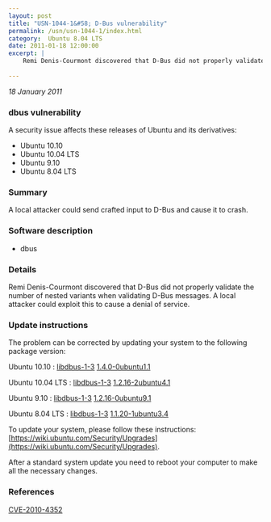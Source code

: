 ```yaml
---
layout: post
title: "USN-1044-1&#58; D-Bus vulnerability"
permalink: /usn/usn-1044-1/index.html
category:  Ubuntu 8.04 LTS
date: 2011-01-18 12:00:00
excerpt: |
    Remi Denis-Courmont discovered that D-Bus did not properly validate the number of nested variants when validating D-Bus messages. A local attacker could exploit this to cause a denial of service. 
    
--- 
```

 
 

*18 January 2011*

### dbus vulnerability

A security issue affects these releases of Ubuntu and its derivatives:

* Ubuntu 10.10
* Ubuntu 10.04 LTS
* Ubuntu 9.10
* Ubuntu 8.04 LTS

### Summary

A local attacker could send crafted input to D-Bus and cause it to crash. 

### Software description

* dbus 

### Details

Remi Denis-Courmont discovered that D-Bus did not properly validate the number of nested variants when validating D-Bus messages. A local attacker could exploit this to cause a denial of service. 

### Update instructions

The problem can be corrected by updating your system to the following package version:

Ubuntu 10.10
 : [libdbus-1-3](https://launchpad.net/ubuntu/+source/dbus) <span> [1.4.0-0ubuntu1.1](https://launchpad.net/ubuntu/+source/dbus/1.4.0-0ubuntu1.1) </span> 

Ubuntu 10.04 LTS
 : [libdbus-1-3](https://launchpad.net/ubuntu/+source/dbus) <span> [1.2.16-2ubuntu4.1](https://launchpad.net/ubuntu/+source/dbus/1.2.16-2ubuntu4.1) </span> 

Ubuntu 9.10
 : [libdbus-1-3](https://launchpad.net/ubuntu/+source/dbus) <span> [1.2.16-0ubuntu9.1](https://launchpad.net/ubuntu/+source/dbus/1.2.16-0ubuntu9.1) </span> 

Ubuntu 8.04 LTS
 : [libdbus-1-3](https://launchpad.net/ubuntu/+source/dbus) <span> [1.1.20-1ubuntu3.4](https://launchpad.net/ubuntu/+source/dbus/1.1.20-1ubuntu3.4) </span> 

To update your system, please follow these instructions: [https://wiki.ubuntu.com/Security/Upgrades](https://wiki.ubuntu.com/Security/Upgrades).

After a standard system update you need to reboot your computer to make all the necessary changes. 

### References

 
 [CVE-2010-4352](http://people.ubuntu.com/~ubuntu-security/cve/CVE-2010-4352)
 

